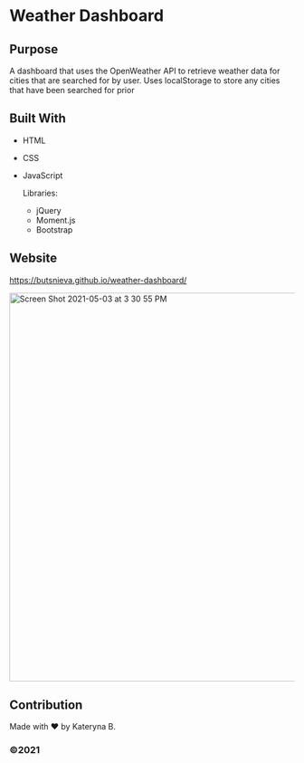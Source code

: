 # Weather Dashboard

## Purpose
A dashboard that uses the OpenWeather API to retrieve weather data for cities that are searched for by user. 
Uses localStorage to store any cities that have been searched for prior 

## Built With
* HTML
* CSS
* JavaScript
 
  Libraries:
  * jQuery
  * Moment.js
  * Bootstrap

## Website
https://butsnieva.github.io/weather-dashboard/

<img width="687" alt="Screen Shot 2021-05-03 at 3 30 55 PM" src="https://user-images.githubusercontent.com/80425583/116929818-8f6cbb80-ac24-11eb-97b9-f9887274a31b.png">


## Contribution
Made with ❤️ by Kateryna B.

### ©️2021
